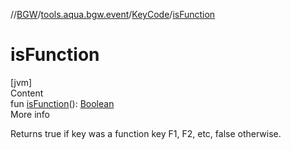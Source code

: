 //[BGW](../../../index.md)/[tools.aqua.bgw.event](../index.md)/[KeyCode](index.md)/[isFunction](is-function.md)



# isFunction  
[jvm]  
Content  
fun [isFunction](is-function.md)(): [Boolean](https://kotlinlang.org/api/latest/jvm/stdlib/kotlin/-boolean/index.html)  
More info  


Returns true if key was a function key F1, F2, etc, false otherwise.

  



